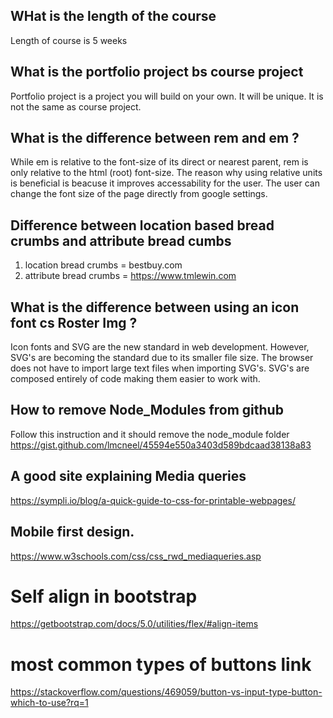 ## WHat is the length of the course

Length of course is 5 weeks

## What is the portfolio project bs course project

Portfolio project is a project you will build on your own. It will be unique. It is not the same as course project.

## What is the difference between rem and em ?

While em is relative to the font-size of its direct or nearest parent, rem is only relative to the html (root) font-size.
The reason why using relative units is beneficial is beacuse it improves accessability for the user. The user can change the
font size of the page directly from google settings.

## Difference between location based bread crumbs and attribute bread cumbs

1. location bread crumbs = bestbuy.com
2. attribute bread crumbs = https://www.tmlewin.com

## What is the difference between using an icon font cs Roster Img ?

Icon fonts and SVG are the new standard in web development. However, SVG's are becoming the standard due to its smaller file size. The browser does not have to import large text files when importing SVG's. SVG's are composed entirely of code making them easier to work with.

## How to remove Node_Modules from github

Follow this instruction and it should remove the node_module folder
https://gist.github.com/lmcneel/45594e550a3403d589bdcaad38138a83

## A good site explaining Media queries

https://sympli.io/blog/a-quick-guide-to-css-for-printable-webpages/

## Mobile first design. 
https://www.w3schools.com/css/css_rwd_mediaqueries.asp

# Self align in bootstrap
https://getbootstrap.com/docs/5.0/utilities/flex/#align-items


# most common types of buttons link 
https://stackoverflow.com/questions/469059/button-vs-input-type-button-which-to-use?rq=1